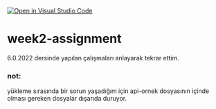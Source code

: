 [![Open in Visual Studio Code](https://classroom.github.com/assets/open-in-vscode-f059dc9a6f8d3a56e377f745f24479a46679e63a5d9fe6f495e02850cd0d8118.svg)](https://classroom.github.com/online_ide?assignment_repo_id=6948434&assignment_repo_type=AssignmentRepo)
# week2-assignment
6.0.2022 dersinde yapılan çalışmaları anlayarak tekrar ettim.

### not:
yükleme sırasında bir sorun yaşadığım için api-ornek dosyasının içinde olması gereken dosyalar dışarıda duruyor.
